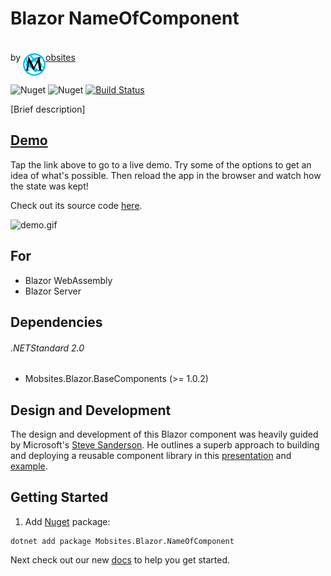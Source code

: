 # Blazor NameOfComponent

by <a href="https://www.mobsites.com"><img align="center" src="./src/assets/mobsites-logo.png" width="36" height="36" style="padding-top: 20px;" />obsites</a>

![Nuget](https://img.shields.io/nuget/v/Mobsites.Blazor.NameOfComponent) ![Nuget](https://img.shields.io/nuget/dt/Mobsites.Blazor.NameOfComponent) [![Build Status](https://dev.azure.com/Mobsites-US/Blazor%20Template/_apis/build/status/Build?branchName=master)](https://dev.azure.com/Mobsites-US/Blazor%20Template/_build/latest?definitionId=22&branchName=master)

[Brief description]

## [Demo](https://nameofcomponent.mobsites.com)

Tap the link above to go to a live demo. Try some of the options to get an idea of what's possible. Then reload the app in the browser and watch how the state was kept!

Check out its source code [here](./samples).

![demo.gif](src/assets/demo.gif)

## For

* Blazor WebAssembly
* Blazor Server

## Dependencies

###### .NETStandard 2.0

* Mobsites.Blazor.BaseComponents (>= 1.0.2)

## Design and Development

The design and development of this Blazor component was heavily guided by Microsoft's [Steve Sanderson](https://blog.stevensanderson.com/). He outlines a superb approach to building and deploying a reusable component library in this [presentation](https://youtu.be/QnBYmTpugz0) and [example](https://github.com/SteveSandersonMS/presentation-2020-01-NdcBlazorComponentLibraries).

## Getting Started

1. Add [Nuget](https://www.nuget.org/packages/Mobsites.Blazor.NameOfComponent/) package:

```shell
dotnet add package Mobsites.Blazor.NameOfComponent
```

Next check out our new [docs](https://www.mobsites.com/blazor/name-of-component) to help you get started.

